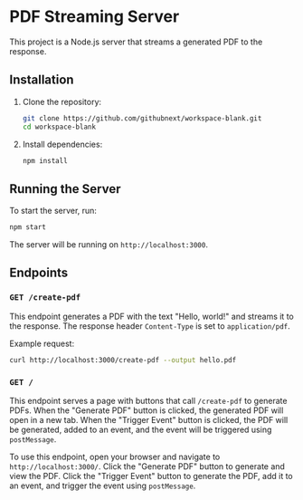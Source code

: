 # PDF Streaming Server

This project is a Node.js server that streams a generated PDF to the response.

## Installation

1. Clone the repository:
   ```sh
   git clone https://github.com/githubnext/workspace-blank.git
   cd workspace-blank
   ```

2. Install dependencies:
   ```sh
   npm install
   ```

## Running the Server

To start the server, run:
```sh
npm start
```

The server will be running on `http://localhost:3000`.

## Endpoints

### `GET /create-pdf`

This endpoint generates a PDF with the text "Hello, world!" and streams it to the response. The response header `Content-Type` is set to `application/pdf`.

Example request:
```sh
curl http://localhost:3000/create-pdf --output hello.pdf
```

### `GET /`

This endpoint serves a page with buttons that call `/create-pdf` to generate PDFs. When the "Generate PDF" button is clicked, the generated PDF will open in a new tab. When the "Trigger Event" button is clicked, the PDF will be generated, added to an event, and the event will be triggered using `postMessage`.

To use this endpoint, open your browser and navigate to `http://localhost:3000/`. Click the "Generate PDF" button to generate and view the PDF. Click the "Trigger Event" button to generate the PDF, add it to an event, and trigger the event using `postMessage`.
